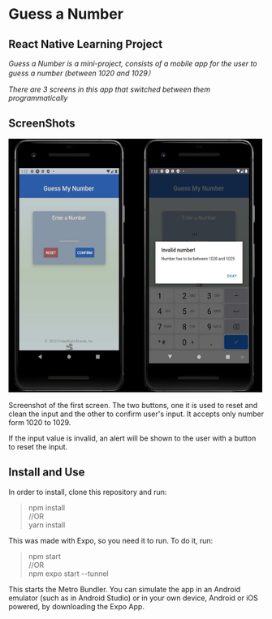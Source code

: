 
# Guess a Number
## React Native Learning Project

*Guess a Number is a mini-project, consists of a mobile app for the user to guess a number (between 1020 and 1029）*

*There are 3 screens in this app that switched between them programmatically*

## ScreenShots
<img src="https://github.com/yellow0125/hw1-guessing/blob/main/img/start.png" width="500" height="500" alt="startscreen"/>

Screenshot of the first screen. The two buttons, one it is used to reset and clean the input and the other to confirm user's input. It accepts only number form 1020 to 1029.

If the input value is invalid, an alert will be shown to the user with a button to reset the input. 

## Install and Use

In order to install, clone this repository and run:

> npm install  
//OR  
>yarn install

This was made with Expo, so you need it to run. To do it, run:
> npm start  
 //OR  
> npm expo start --tunnel

This starts the Metro Bundler. You can simulate the app in an Android emulator (such as in Android Studio) or in your own device, Android or iOS powered, by downloading the Expo App.
